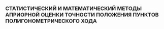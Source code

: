 ### СТАТИСТИЧЕСКИЙ И МАТЕМАТИЧЕСКИЙ МЕТОДЫ АПРИОРНОЙ ОЦЕНКИ ТОЧНОСТИ ПОЛОЖЕНИЯ ПУНКТОВ ПОЛИГОНОМЕТРИЧЕСКОГО ХОДА